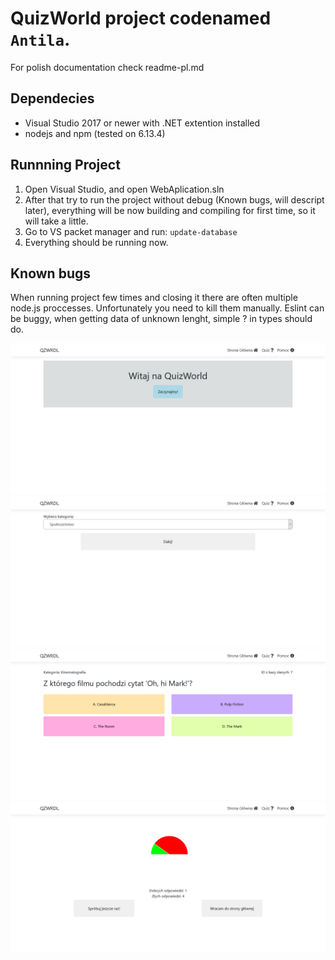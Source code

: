 # QuizWorld project codenamed `Antila`.
For polish documentation check readme-pl.md

## Dependecies
* Visual Studio 2017 or newer with .NET extention installed
* nodejs and npm (tested on 6.13.4)

## Runnning Project
1. Open Visual Studio, and open WebAplication.sln
1. After that try to run the project without debug (Known bugs, will descript later), everything will be now building and compiling for first time, so it will take a little.
1. Go to VS packet manager and run: `update-database`
1. Everything should be running now.

## Known bugs
When running project few times and closing it there are often multiple node.js proccesses. Unfortunately you need to kill them manually.
Eslint can be buggy, when getting data of unknown lenght, simple ? in types should do.

![Alt text](.github/React1.png?raw=true "Strona Główna")
![Alt text](.github/React2.png?raw=true "Wybór Kategorii")
![Alt text](.github/React3.png?raw=true "Pytanie")
![Alt text](.github/React4.png?raw=true "Podsumowanie")

